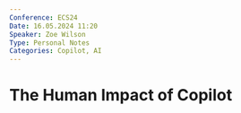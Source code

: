 ```yaml
---
Conference: ECS24
Date: 16.05.2024 11:20
Speaker: Zoe Wilson
Type: Personal Notes
Categories: Copilot, AI
---
```


# The Human Impact of Copilot

